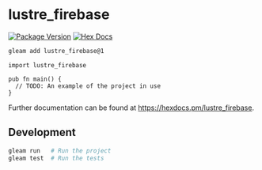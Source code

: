 # lustre_firebase

[![Package Version](https://img.shields.io/hexpm/v/lustre_firebase)](https://hex.pm/packages/lustre_firebase)
[![Hex Docs](https://img.shields.io/badge/hex-docs-ffaff3)](https://hexdocs.pm/lustre_firebase/)

```sh
gleam add lustre_firebase@1
```
```gleam
import lustre_firebase

pub fn main() {
  // TODO: An example of the project in use
}
```

Further documentation can be found at <https://hexdocs.pm/lustre_firebase>.

## Development

```sh
gleam run   # Run the project
gleam test  # Run the tests
```
